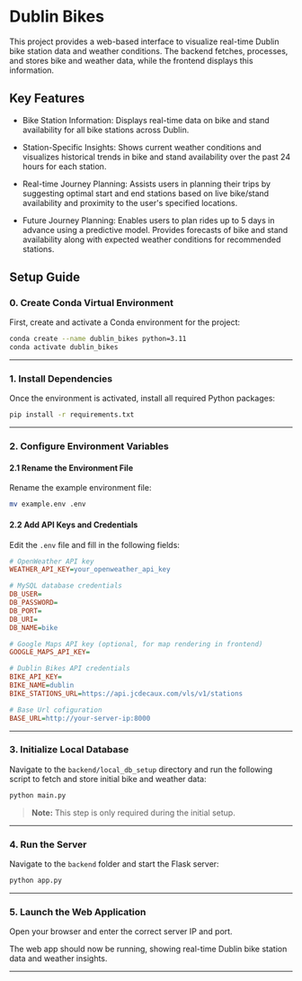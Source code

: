 # Dublin Bikes

This project provides a web-based interface to visualize real-time Dublin bike station data and weather conditions. The backend fetches, processes, and stores bike and weather data, while the frontend displays this information.

## Key Features

- Bike Station Information: Displays real-time data on bike and stand availability for all bike stations across Dublin.

- Station-Specific Insights: Shows current weather conditions and visualizes historical trends in bike and stand availability over the past 24 hours for each station.

- Real-time Journey Planning: Assists users in planning their trips by suggesting optimal start and end stations based on live bike/stand availability and proximity to the user's specified locations.

- Future Journey Planning: Enables users to plan rides up to 5 days in advance using a predictive model. Provides forecasts of bike and stand availability along with expected weather conditions for recommended stations.

## Setup Guide

### 0. Create Conda Virtual Environment

First, create and activate a Conda environment for the project:

```bash
conda create --name dublin_bikes python=3.11
conda activate dublin_bikes
```

---

### 1. Install Dependencies

Once the environment is activated, install all required Python packages:

```bash
pip install -r requirements.txt
```

---

### 2. Configure Environment Variables

#### 2.1 Rename the Environment File

Rename the example environment file:

```bash
mv example.env .env
```

#### 2.2 Add API Keys and Credentials

Edit the `.env` file and fill in the following fields:

```ini
# OpenWeather API key
WEATHER_API_KEY=your_openweather_api_key

# MySQL database credentials
DB_USER=
DB_PASSWORD=
DB_PORT=
DB_URI=
DB_NAME=bike

# Google Maps API key (optional, for map rendering in frontend)
GOOGLE_MAPS_API_KEY=

# Dublin Bikes API credentials
BIKE_API_KEY=
BIKE_NAME=dublin
BIKE_STATIONS_URL=https://api.jcdecaux.com/vls/v1/stations

# Base Url cofiguration
BASE_URL=http://your-server-ip:8000
```

---

### 3. Initialize Local Database

Navigate to the `backend/local_db_setup` directory and run the following script to fetch and store initial bike and weather data:

```bash
python main.py
```

> **Note:** This step is only required during the initial setup.

---

### 4. Run the Server

Navigate to the `backend` folder and start the Flask server:

```bash
python app.py
```

---

### 5. Launch the Web Application

Open your browser and enter the correct server IP and port.

The web app should now be running, showing real-time Dublin bike station data and weather insights.

---
